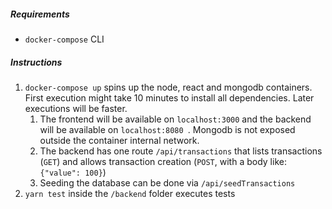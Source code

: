 ##### Requirements
- `docker-compose` CLI
##### Instructions
1. `docker-compose up` spins up the node, react and mongodb containers. First execution might take 10 minutes to
 install all dependencies. Later executions will be faster.
    1. The frontend will be available on `localhost:3000` and the backend will be available on `localhost:8080
    `. Mongodb is not exposed outside the container internal network.
    2. The backend has one route `/api/transactions` that lists transactions (`GET`) and allows transaction creation
     (`POST`, with a body like: `{"value": 100}`)
    3. Seeding the database can be done via `/api/seedTransactions`
2. `yarn test` inside the `/backend` folder executes tests
